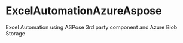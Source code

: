 # ExcelAutomationAzureAspose
Excel Automation using ASPose 3rd party component and Azure Blob Storage
